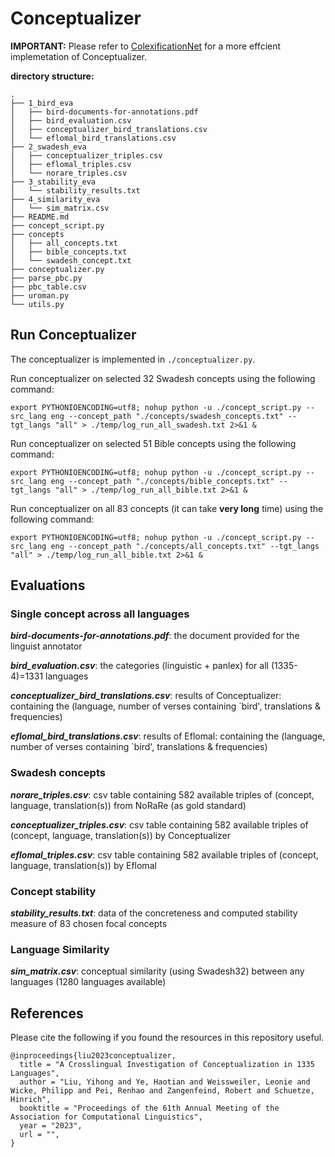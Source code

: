 # Conceptualizer

**IMPORTANT:** Please refer to [ColexificationNet](https://github.com/yihongL1U/ColexificationNet) for a more effcient implemetation of Conceptualizer.

**directory structure:**  

```
.
├── 1_bird_eva
│   ├── bird-documents-for-annotations.pdf
│   ├── bird_evaluation.csv
│   ├── conceptualizer_bird_translations.csv
│   └── eflomal_bird_translations.csv
├── 2_swadesh_eva
│   ├── conceptualizer_triples.csv
│   ├── eflomal_triples.csv
│   └── norare_triples.csv
├── 3_stability_eva
│   └── stability_results.txt
├── 4_similarity_eva
│   └── sim_matrix.csv
├── README.md
├── concept_script.py
├── concepts
│   ├── all_concepts.txt
│   ├── bible_concepts.txt
│   └── swadesh_concept.txt
├── conceptualizer.py
├── parse_pbc.py
├── pbc_table.csv
├── uroman.py
└── utils.py
```

## Run Conceptualizer

The conceptualizer is implemented in `./conceptualizer.py`.  

Run conceptualizer on selected 32 Swadesh concepts using the following command:  

```
export PYTHONIOENCODING=utf8; nohup python -u ./concept_script.py --src_lang eng --concept_path "./concepts/swadesh_concepts.txt" --tgt_langs "all" > ./temp/log_run_all_swadesh.txt 2>&1 &
```

Run conceptualizer on selected 51 Bible concepts using the following command:

```
export PYTHONIOENCODING=utf8; nohup python -u ./concept_script.py --src_lang eng --concept_path "./concepts/bible_concepts.txt" --tgt_langs "all" > ./temp/log_run_all_bible.txt 2>&1 &
```

Run conceptualizer on all 83 concepts (it can take **very long** time) using the following command:

```
export PYTHONIOENCODING=utf8; nohup python -u ./concept_script.py --src_lang eng --concept_path "./concepts/all_concepts.txt" --tgt_langs "all" > ./temp/log_run_all_bible.txt 2>&1 &
```

## Evaluations

### Single concept across all languages

***bird-documents-for-annotations.pdf***: the document provided for the linguist annotator

***bird_evaluation.csv***: the categories (linguistic + panlex) for all (1335-4)=1331 languages  

***conceptualizer_bird_translations.csv***: results of Conceptualizer: containing the (language, number of verses containing `bird', translations & frequencies)   
  
***eflomal_bird_translations.csv***: results of Eflomal: containing the (language, number of verses containing `bird', translations & frequencies)   
  

### Swadesh concepts

***norare_triples.csv***: csv table containing 582 available triples of (concept, language, translation(s)) from NoRaRe (as gold standard)  

***conceptualizer_triples.csv***: csv table containing 582 available triples of (concept, language, translation(s)) by Conceptualizer  

***eflomal_triples.csv***: csv table containing 582 available triples of (concept, language, translation(s)) by Eflomal  


### Concept stability

***stability_results.txt***: data of the concreteness and computed stability measure of 83 chosen focal concepts  
  

### Language Similarity

***sim_matrix.csv***: conceptual similarity (using Swadesh32) between any languages (1280 languages available) 

## References

Please cite the following if you found the resources in this repository useful.

```
@inproceedings{liu2023conceptualizer,
  title = "A Crosslingual Investigation of Conceptualization in 1335 Languages",
  author = "Liu, Yihong and Ye, Haotian and Weissweiler, Leonie and Wicke, Philipp and Pei, Renhao and Zangenfeind, Robert and Schuetze, Hinrich",
  booktitle = "Proceedings of the 61th Annual Meeting of the Association for Computational Linguistics",  
  year = "2023",
  url = "",
}
```